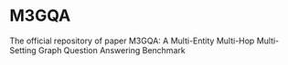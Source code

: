 # M3GQA
The official repository of paper M3GQA: A Multi-Entity Multi-Hop Multi-Setting Graph Question Answering Benchmark
